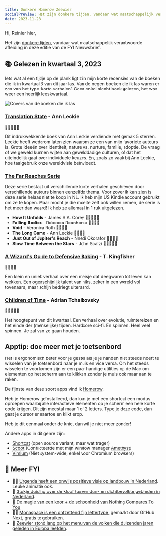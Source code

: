 ```yaml
---
title: Donkere Homerow Zeewier
socialPreview: Het zijn donkere tijden, vandaar wat maatschappelijk verantwoorde afleiding in deze editie van de FYI Nieuwsbrief.
date: 2023-11-28
---
```


Hi, Reinier hier,

Het zijn [donkere tijden](https://circulaire.beehiiv.com/p/circulaire-193), vandaar wat maatschappelijk verantwoorde afleiding in deze editie van de FYI Nieuwsbrief.

## 📚 Gelezen in kwartaal 3, 2023

Iets wat al een tijdje op de plank ligt zijn mijn korte recensies van de boeken die ik in kwartaal 3 van dit jaar las. Van de negen boeken die ik las waren er zes van het type ‘korte verhalen’. Geen enkel slecht boek gelezen, het was weer een heerlijk leeskwartaal.

![Covers van de boeken die ik las](https://reinier.fyi/images/blog/books-2023q3.jpg)

### [Translation State](https://www.goodreads.com/book/show/62873999-translation-state) - Ann Leckie

🌟🌟🌟🌟🌟

Dit indrukwekkende boek van Ann Leckie verdiende met gemak 5 sterren. Leckie heeft wederom laten zien waarom ze een van mijn favoriete auteurs is. Grote ideeën over identiteit, nature vs. nurture, familie, adoptie. De vraag of we geweld kunnen wijten aan gewelddadige culturen, of dat het uiteindelijk gaat over individuele keuzes. En, zoals zo vaak bij Ann Leckie, hoe taalgebruik onze wereldvisie beïnvloedt.

### [The Far Reaches Serie](https://www.goodreads.com/series/373024-the-far-reaches)

Deze serie bestaat uit verschillende korte verhalen geschreven door verschillende auteurs binnen eenzelfde thema. Voor zover ik kan zien is deze serie helaas niet te koop in NL. Ik heb mijn US Kindle account gebruikt om ze te kopen. Maar mocht je die moeite zelf ook willen nemen, de serie is het meer dan waard! Ik heb ze allemaal in 1 ruk uitgelezen.

- **How It Unfolds** - James S.A. Corey 🌟🌟🌟🌟🌟
- **Falling Bodies** - Rebecca Roanhorse 🌟🌟🌟🌟
- **Void** - Veronica Roth 🌟🌟🌟🌟
- **The Long Game** - Ann Leckie 🌟🌟🌟🌟
- **Just Out of Jupiter's Reach** - Nnedi Okorafor 🌟🌟🌟🌟
- **Slow Time Between the Stars** - John Scalzi 🌟🌟🌟🌟🌟

### [A Wizard's Guide to Defensive Baking](https://www.goodreads.com/book/show/54369251-a-wizard-s-guide-to-defensive-baking) - T. Kingfisher

🌟🌟🌟🌟

Een klein en uniek verhaal over een meisje dat deegwaren tot leven kan wekken. Een ogenschijnlijk talent van niks, zeker in een wereld vol tovenaars, maar schijn bedriegt uiteraard.

### [Children of Time](https://www.goodreads.com/book/show/25499718-children-of-time) - Adrian Tchaikovsky

🌟🌟🌟🌟🌟

Het hoogtepunt van dit kwartaal. Een verhaal over evolutie, ruimtereizen en het einde der (menselijke) tijden. Hardcore sci-fi. En spinnen. Heel veel spinnen. Je zal van ze gaan houden.

## Apptip: doe meer met je toetsenbord

Het is ergonomisch beter voor je gestel als je je handen niet steeds hoeft te wisselen van je toetsenbord naar je muis en vice versa. Om het steeds wisselen te voorkomen zijn er een paar handige utilities op de Mac om elementen op het scherm aan te klikken zonder je muis ook maar aan te raken.

De fijnste van deze soort apps vind ik [Homerow](https://www.homerow.app/).

Heb je Homerow geïnstalleerd, dan kun je met een shortcut een modus oproepen waarbij alle interactieve elementen op je scherm een hele korte code krijgen. Dit zijn meestal maar 1 of 2 letters. Type je deze code, dan gaat je cursor er naartoe en klikt erop. 

Heb je dit eenmaal onder de knie, dan wil je niet meer zonder!

Andere apps in dit genre zijn:

- [Shortcat](https://shortcat.app/) (open source variant, maar wat trager)
- [Scoot](https://github.com/mjrusso/scoot) (Conflicteerde met mijn window manager [Amethyst](https://github.com/ianyh/Amethyst))
- [Vimium](https://github.com/philc/vimium) (Niet system-wide, enkel voor Chromium browsers)

## 💚 Meer FYI

- 🧑‍🌾 [Urgenda heeft een onwijs positieve visie op landbouw in Nederland](https://www.youtube.com/watch?v=d-r6J-Uwv_g). Leuke animatie ook.
- 🛟 [Stukje duiding over de kloof tussen dun- en dichtbevolkte gebieden in Nederland](https://www.youtube.com/watch?v=cbVakM3lSKw).
- 🎤 [De magie van een koor + de schoonheid van Nothing Compares To You](https://kottke.org/23/10/feist-and-hundreds-of-choir-members-sing-nothing-compares-2-u-in-tribute-to-sinead-oconnor)
- 🧑‍💻 [Monaspace is een ontzettend fijn lettertype,](https://monaspace.githubnext.com/) gemaakt door GitHub Next, gratis te gebruiken.
- 🍱 [Zeewier stond lang op het menu van de volken die duizenden jaren geleden in Europa leefden](https://www.smithsonianmag.com/smart-news/early-europeans-ate-seaweed-and-aquatic-plants-180983102/).

